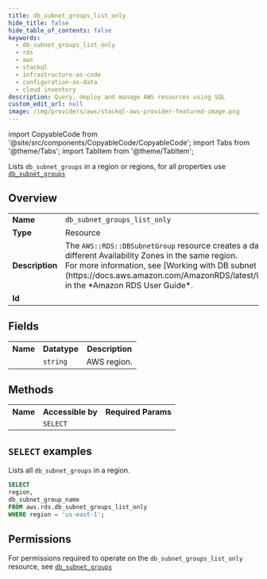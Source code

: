 ```yaml
---
title: db_subnet_groups_list_only
hide_title: false
hide_table_of_contents: false
keywords:
  - db_subnet_groups_list_only
  - rds
  - aws
  - stackql
  - infrastructure-as-code
  - configuration-as-data
  - cloud inventory
description: Query, deploy and manage AWS resources using SQL
custom_edit_url: null
image: /img/providers/aws/stackql-aws-provider-featured-image.png
---
```


import CopyableCode from '@site/src/components/CopyableCode/CopyableCode';
import Tabs from '@theme/Tabs';
import TabItem from '@theme/TabItem';

Lists <code>db_subnet_groups</code> in a region or regions, for all properties use <a href="/providers/aws/serviceName/db_subnet_groups/"><code>db_subnet_groups</code></a>

## Overview
<table><tbody>
<tr><td><b>Name</b></td><td><code>db_subnet_groups_list_only</code></td></tr>
<tr><td><b>Type</b></td><td>Resource</td></tr>
<tr><td><b>Description</b></td><td>The <code>AWS::RDS::DBSubnetGroup</code> resource creates a database subnet group. Subnet groups must contain at least two subnets in two different Availability Zones in the same region. <br />For more information, see &#91;Working with DB subnet groups&#93;(https://docs.aws.amazon.com/AmazonRDS/latest/UserGuide/USER_VPC.WorkingWithRDSInstanceinaVPC.html#USER_VPC.Subnets) in the *Amazon RDS User Guide*.</td></tr>
<tr><td><b>Id</b></td><td><CopyableCode code="aws.rds.db_subnet_groups_list_only" /></td></tr>
</tbody></table>

## Fields
<table><tbody><tr><th>Name</th><th>Datatype</th><th>Description</th></tr><tr><td><CopyableCode code="region" /></td><td><code>string</code></td><td>AWS region.</td></tr>
</tbody></table>

## Methods

<table><tbody>
  <tr>
    <th>Name</th>
    <th>Accessible by</th>
    <th>Required Params</th>
  </tr>
  <tr>
    <td><CopyableCode code="list_resources" /></td>
    <td><code>SELECT</code></td>
    <td><CopyableCode code="region" /></td>
  </tr>
</tbody></table>

## `SELECT` examples
Lists all <code>db_subnet_groups</code> in a region.
```sql
SELECT
region,
db_subnet_group_name
FROM aws.rds.db_subnet_groups_list_only
WHERE region = 'us-east-1';
```


## Permissions

For permissions required to operate on the <code>db_subnet_groups_list_only</code> resource, see <a href="/providers/aws/rds/db_subnet_groups/#permissions"><code>db_subnet_groups</code></a>

